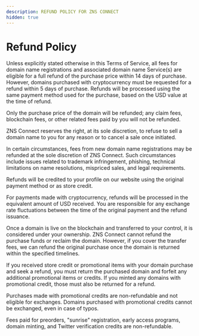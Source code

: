 ```yaml
---
description: REFUND POLICY FOR ZNS CONNECT
hidden: true
---
```


# Refund Policy

Unless explicitly stated otherwise in this Terms of Service, all fees for domain name registrations and associated domain name Service(s) are eligible for a full refund of the purchase price within 14 days of purchase. However, domains purchased with cryptocurrency must be requested for a refund within 5 days of purchase. Refunds will be processed using the same payment method used for the purchase, based on the USD value at the time of refund.

Only the purchase price of the domain will be refunded; any claim fees, blockchain fees, or other related fees paid by you will not be refunded.

ZNS Connect reserves the right, at its sole discretion, to refuse to sell a domain name to you for any reason or to cancel a sale once initiated.

In certain circumstances, fees from new domain name registrations may be refunded at the sole discretion of ZNS Connect. Such circumstances include issues related to trademark infringement, phishing, technical limitations on name resolutions, mispriced sales, and legal requirements.

Refunds will be credited to your profile on our website using the original payment method or as store credit.

For payments made with cryptocurrency, refunds will be processed in the equivalent amount of USD received. You are responsible for any exchange rate fluctuations between the time of the original payment and the refund issuance.

Once a domain is live on the blockchain and transferred to your control, it is considered under your ownership. ZNS Connect cannot refund the purchase funds or reclaim the domain. However, if you cover the transfer fees, we can refund the original purchase once the domain is returned within the specified timelines.

If you received store credit or promotional items with your domain purchase and seek a refund, you must return the purchased domain and forfeit any additional promotional items or credits. If you minted any domains with promotional credit, those must also be returned for a refund.

Purchases made with promotional credits are non-refundable and not eligible for exchanges. Domains purchased with promotional credits cannot be exchanged, even in case of typos.

Fees paid for preorders, "sunrise" registration, early access programs, domain minting, and Twitter verification credits are non-refundable.
